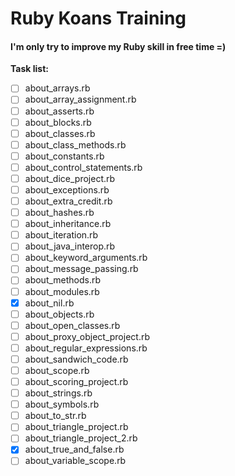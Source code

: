 # Ruby Koans Training

#### I'm only try to improve my Ruby skill in free time =)

**Task list:**
- [ ] about_arrays.rb
- [ ] about_array_assignment.rb
- [ ] about_asserts.rb
- [ ] about_blocks.rb
- [ ] about_classes.rb
- [ ] about_class_methods.rb
- [ ] about_constants.rb
- [ ] about_control_statements.rb
- [ ] about_dice_project.rb
- [ ] about_exceptions.rb
- [ ] about_extra_credit.rb
- [ ] about_hashes.rb
- [ ] about_inheritance.rb
- [ ] about_iteration.rb
- [ ] about_java_interop.rb
- [ ] about_keyword_arguments.rb
- [ ] about_message_passing.rb
- [ ] about_methods.rb
- [ ] about_modules.rb
- [x] about_nil.rb
- [ ] about_objects.rb
- [ ] about_open_classes.rb
- [ ] about_proxy_object_project.rb
- [ ] about_regular_expressions.rb
- [ ] about_sandwich_code.rb
- [ ] about_scope.rb
- [ ] about_scoring_project.rb
- [ ] about_strings.rb
- [ ] about_symbols.rb
- [ ] about_to_str.rb
- [ ] about_triangle_project.rb
- [ ] about_triangle_project_2.rb
- [x] about_true_and_false.rb
- [ ] about_variable_scope.rb

